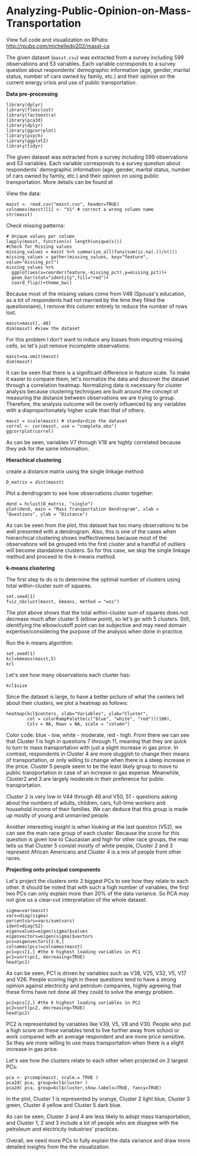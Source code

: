 # Analyzing-Public-Opinion-on-Mass-Transportation
View full code and visualization on RPubs: http://rpubs.com/michelledo202/masst-ca


The given dataset (`masst.csv`) was extracted from a survey including 599 observations and 53 variables. Each variable corresponds to a survey question about respondents’ demographic information (age, gender, marital status, number of cars owned by family, etc.) and their opinion on the current energy crisis and use of public transportation.

**Data pre-processing**

```{r include=FALSE}
library(dplyr)
library(flexclust)
library(factoextra)
library(pca3d)
library(dplyr)
library(ggcorrplot)
library(psych)
library(ggplot2)
library(tidyr)
```

The given dataset was extracted from a survey including 599 observations and 53 variables. Each variable corresponds to a survey question about respondents' demographic information (age, gender, marital status, number of cars owned by family, etc.) and their opinion on using public transportation. More details can be found at 

View the data: 

```{r}
masst <- read.csv("masst.csv", header=TRUE)
colnames(masst)[1] <- "V1" # correct a wrong column name
str(masst)
```

Check missing patterns:

```{r}
# Unique values per column
lapply(masst, function(x) length(unique(x))) 
#Check for Missing values
missing_values = masst %>% summarize_all(funs(sum(is.na(.))/n()))
missing_values = gather(missing_values, key="feature", value="missing_pct")
missing_values %>% 
  ggplot(aes(x=reorder(feature,-missing_pct),y=missing_pct))+
  geom_bar(stat="identity",fill="red")+
  coord_flip()+theme_bw()
```

Because most of the missing values come from V48 (Spouse's education, as a lot of respondents had not married by the time they filled the questionnaire), I remove this column entirely to reduce the number of rows lost. 

```{r}
masst=masst[,-48]
dim(masst) #view the dataset
```

For this problem I don't want to induce any biases from imputing missing cells, so let's just remove incomplete observations:

```{r cache = TRUE}
masst=na.omit(masst)
dim(masst)
```

It can be seen that there is a significant difference in feature scale. To make it easier to compare them, let's normalize the data and discover the dataset through a correlation heatmap. Normalizing data is necessary for cluster analysis because clustering techniques are built around the concept of measuring the distance between observations we are trying to group. Therefore, the analysis outcome will be overly influenced by any variables with a disproportionately higher scale than that of others. 

```{r cache = TRUE}
masst = scale(masst) # standardize the dataset
correl <- cor(masst, use = "complete.obs")
ggcorrplot(correl)
```

As can be seen, variables V7 through V18 are highly correlated because they ask for the same information. 

**Hierachical clustering**

create a distance matrix using the single linkage method: 

```{r cache = TRUE}
D_matrix = dist(masst)
```

Plot a dendrogram to see how observations cluster together: 

```{r cache = TRUE}
dend = hclust(D_matrix, "single")
plot(dend, main = "Mass Transportation Dendrogram", xlab = "Questions", ylab = "Distance")
```

As can be seen from the plot, this dataset has too many observations to be well presented with a dendrogram. Also, this is one of the cases when hierarchical clustering shows ineffectiveness because most of the observations will be grouped into the first cluster and a handful of outliers will become standalone clusters. So for this case, we skip the single linkage method and proceed to the k-means method. 

**k-means clustering**

The first step to do is to determine the optimal number of clusters using total within-cluster sum of squares. 

```{r}
set.seed(1)
fviz_nbclust(masst, kmeans, method = "wss")
```

The plot above shows that the total within-cluster sum of squares does not decrease much after cluster 5 (elbow point), so let's go with 5 clusters. Still, identifying the elbow/cutoff point can be subjective and may need domain expertise/considering the purpose of the analysis when done in practice.  

Run the k-means algorithm: 

```{r}
set.seed(1)
kcl=kmeans(masst,5)
kcl
```

Let's see how many observations each cluster has: 

```{r}
kcl$size
```

Since the dataset is large, to have a better picture of what the centers tell about their clusters, we plot a heatmap as follows: 

```{r}
heatmap(kcl$centers, xlab="Variables", ylab="Cluster",
        col = colorRampPalette(c("blue", "white", "red"))(100),
        Colv = NA, Rowv = NA, scale = "column")
```

Color code: blue - low, white - moderate, red - high. From there we can see that Cluster 1 is high in questions 7 through 11, meaning that they are quick to turn to mass transportation with just a slight increase in gas price. In contrast, respondents in Cluster 4 are more sluggish to change their means of transportation, or only willing to change when there is a steep increase in the price. Cluster 5 people seem to be the least likely group to move to public transportation in case of an increase in gas expense. Meanwhile, Cluster2 and 3 are largely moderate in their preference for public transportation. 

Cluster 2 is very low in V44 through 46 and V50, 51 - questions asking about the numbers of adults, children, cars, full-time workers and household income of their families. We can deduce that this group is made up mostly of young and unmarried people. 

Another interesting insight is when looking at the last question (V52), we can see the main race group of each cluster. Because the score for this question is given low to Caucasian and high for other race groups, the map tells us that Cluster 5 consist mostly of white people, Cluster 2 and 3 represent African Americans and Cluster 4 is a mix of people from other races. 

**Projecting onto principal components**

Let's project the clusters onto 2 biggest PCs to see how they relate to each other. It should be noted that with such a high number of variables, the first two PCs can only explain more than 20% of the data variance. So PCA may not give us a clear-cut interpretation of the whole dataset.  

```{r cache = TRUE}
sigma=var(masst)
vars=diag(sigma)
percentvars=vars/sum(vars)
ident=diag(52)
eigenvalues=eigen(sigma)$values
eigenvectors=eigen(sigma)$vectors
pcs=eigenvectors[1:8,]
colnames(pcs)=colnames(masst)
pc1=pcs[1,] #the 6 highest loading variables in PC1 
pc1=sort(pc1, decreasing=TRUE)
head(pc1)
```

As can be seen, PC1 is driven by variables such as V38, V25, V32, V5, V17 and V26. People scoring high in these questions tend to have a strong opinion against electricity and petrolum companies, highly agreeing that these firms have not done all they could to solve the energy problem.  

```{r cache = TRUE}
pc2=pcs[2,] #the 6 highest loading variables in PC2
pc2=sort(pc2, decreasing=TRUE)
head(pc2)
```

PC2 is representated by variables like V39, V5, V8 and V30. People who put a high score on these variables tend to live further away from school or work compared with an average respondent and are more price sensitive. So they are more willing to use mass transportation when there is a slight increase in gas price. 

Let's see how the clusters relate to each other when projected on 2 largest PCs:

```{r}
pca <- prcomp(masst, scale.= TRUE )
pca2d( pca, group=kcl$cluster )
pca2d( pca, group=kcl$cluster,show.labels=TRUE, fancy=TRUE)
```

In the plot, Cluster 1 is represented by orange, Cluster 2 light blue, Cluster 3 green, Cluster 4 yellow and Cluster 5 dark blue. 

As can be seen, Cluster 3 and 4 are less likely to adopt mass transportation, and Cluster 1, 2 and 3 include a lot of people who are disagree with the petroleum and electricity industries' practices. 

Overall, we need more PCs to fully explain the data variance and draw more detailed insights from the the visualization. 
